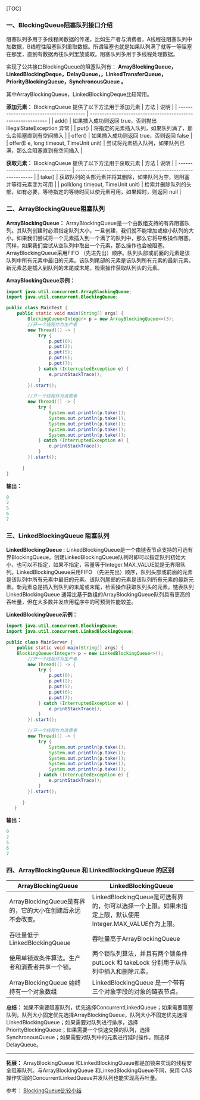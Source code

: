 

[TOC]

### 一、BlockingQueue阻塞队列接口介绍
阻塞队列多用于多线程间数据的传递，比如生产者与消费者，A线程往阻塞队列中加数据，B线程往阻塞队列里取数据。所谓阻塞也就是如果队列满了就等一等阻塞在那里，直到有数据再往队列里放或取。阻塞队列多用于多线程处理数据。

实现了公共接口BlockingQueue的阻塞队列有：
**ArrayBlockingQueue，LinkedBlockingDeque，DelayQueue，，LinkedTransferQueue，PriorityBlockingQueue，SynchronousQueue 。**

其中ArrayBlockingQueue，LinkedBlockingDeque比较常用。

**添加元素：**
BlockingQueue 提供了以下方法用于添加元素
| 方法                                    | 说明                                                         |
| --------------------------------------- | ------------------------------------------------------------ |
| add()                                   | 如果插入成功则返回 true，否则抛出 IllegalStateException 异常 |
| put()                                   | 将指定的元素插入队列，如果队列满了，那么会阻塞直到有空间插入 |
| offer()                                 | 如果插入成功则返回 true，否则返回 false                      |
| offer(E e, long timeout, TimeUnit unit) | 尝试将元素插入队列，如果队列已满，那么会阻塞直到有空间插入   |

**获取元素：**
BlockingQueue 提供了以下方法用于获取元素
| 方法                              | 说明                                                         |
| --------------------------------- | ------------------------------------------------------------ |
| take()                            | 获取队列的头部元素并将其删除，如果队列为空，则阻塞并等待元素变为可用 |
| poll(long timeout, TimeUnit unit) | 检索并删除队列的头部，如有必要，等待指定的等待时间以使元素可用，如果超时，则返回 null |


### 二、ArrayBlockingQueue阻塞队列
**ArrayBlockingQueue：** ArrayBlockingQueue是一个由数组支持的有界阻塞队列。其队列创建时必须指定队列大小，一旦创建，我们就不能增加或缩小队列的大小。如果我们尝试将一个元素插入到一个满了的队列中，那么它将导致操作阻塞。同样，如果我们尝试从空队列中取出一个元素，那么操作也会被阻塞。ArrayBlockingQueue采用FIFO （先进先出）顺序。队列头部或前面的元素是该队列中所有元素中最旧的元素。该队列尾部的元素是该队列所有元素的最新元素。新元素总是插入到队列的末尾或末尾，检索操作获取队列头的元素。

**ArrayBlockingQueue示例：**
```java
import java.util.concurrent.ArrayBlockingQueue;
import java.util.concurrent.BlockingQueue;

public class MainTest {
    public static void main(String[] args) {
        BlockingQueue<Integer> p = new ArrayBlockingQueue<>(3);
        //开一个线程作为生产者
        new Thread(() -> {
            try {
                p.put(0);
                p.put(2);
                p.put(5);
                p.put(6);
                p.put(7);
            } catch (InterruptedException e) {
                e.printStackTrace();
            }
        }).start();

        //开一个线程作为消费者
        new Thread(() -> {
            try {
                System.out.println(p.take());
                System.out.println(p.take());
                System.out.println(p.take());
                System.out.println(p.take());
                System.out.println(p.take());
            } catch (InterruptedException e) {
                e.printStackTrace();
            }
        }).start();
        
      }
}
```
**输出：**

```java
0
2
5
6
7
```

### 三、LinkedBlockingQueue 阻塞队列
**LinkedBlockingQueue :** LinkedBlockingQueue是一个由链表节点支持的可选有界BlockingQueue。创建LinkedBlockingQueue队列时即可以指定队列初始大小，也可以不指定，如果不指定，容量等于Integer.MAX_VALUE就是无界限队列。LinkedBlockingQueue采用FIFO （先进先出）顺序，队列头部或前面的元素是该队列中所有元素中最旧的元素。该队列尾部的元素是该队列所有元素的最新元素。新元素总是插入到队列的末尾或末尾，检索操作获取队列头的元素。链表队列LinkedBlockingQueue 通常比基于数组的ArrayBlockingQueue队列具有更高的吞吐量，但在大多数并发应用程序中的可预测性能较差。

**LinkedBlockingQueue示例：**

```java
import java.util.concurrent.BlockingQueue;
import java.util.concurrent.LinkedBlockingQueue;

public class MainServer {
    public static void main(String[] args) {
    BlockingQueue<Integer> p = new LinkedBlockingQueue<>();
        //开一个线程作为生产者
        new Thread(() -> {
            try {
                p.put(0);
                p.put(2);
                p.put(5);
                p.put(6);
                p.put(7);
            } catch (InterruptedException e) {
                e.printStackTrace();
            }
        }).start();

        //开一个线程作为消费者
        new Thread(() -> {
            try {
                System.out.println(p.take());
                System.out.println(p.take());
                System.out.println(p.take());
                System.out.println(p.take());
                System.out.println(p.take());
            } catch (InterruptedException e) {
                e.printStackTrace();
            }
        }).start();
        
      }
   }
```
**输出：**

```java
0
2
5
6
7
```

### 四、ArrayBlockingQueue 和 LinkedBlockingQueue 的区别

| ArrayBlockingQueue                                         | LinkedBlockingQueue                                          |
| ---------------------------------------------------------- | ------------------------------------------------------------ |
| ArrayBlockingQueue是有界的，它的大小在创建后永远不会改变。 | LinkedBlockingQueue是可选有界的，你可以选择一个上限。如果未指定上限，默认使用Integer.MAX_VALUE作为上限。 |
| 吞吐量低于LinkedBlockingQueue                              | 吞吐量高于ArrayBlockingQueue                                 |
| 使用单锁双条件算法。生产者和消费者共享一个锁。             | 两个锁队列算法，并且有两个锁条件 putLock 和 takeLock 分别用于从队列中插入和删除元素。 |
| ArrayBlockingQueue 始终持有一个对象数组                    | LinkedBlockingQueue 是一个带有三个对象字段的对象的链表节点。 |

**总结：**
如果不需要阻塞队列，优先选择ConcurrentLinkedQueue；如果需要阻塞队列，队列大小固定优先选择ArrayBlockingQueue，队列大小不固定优先选择LinkedBlockingQueue；如果需要对队列进行排序，选择PriorityBlockingQueue；如果需要一个快速交换的队列，选择SynchronousQueue；如果需要对队列中的元素进行延时操作，则选择DelayQueue。

-----

**拓展：** ArrayBlockingQueue 和LinkedBlockingQueue都是加锁来实现的线程安全阻塞队列。与ArrayBlockingQueue 和LinkedBlockingQueue不同，采用 CAS操作实现的ConcurrentLinkedQueue并发队列也能实现高吞吐量。

参考：
[BlockingQueue比较小结](https://blog.csdn.net/stoger/article/details/6662037)